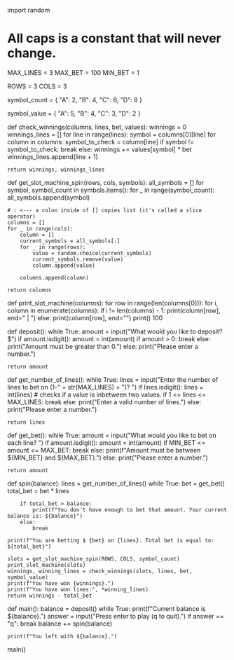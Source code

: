 import random

# All caps is a constant that will never change.
MAX_LINES = 3
MAX_BET = 100
MIN_BET = 1

ROWS = 3
COLS = 3

symbol_count = {
    "A": 2,
    "B": 4,
    "C": 6,
    "D": 8
}

symbol_value = {
    "A": 5,
    "B": 4,
    "C": 3,
    "D": 2
}

def check_winnings(columns, lines, bet, values):
    winnings = 0
    winnings_lines = []
    for line in range(lines):
        symbol = columns[0][line]
        for column in columns:
            symbol_to_check = column[line]
            if symbol != symbol_to_check:
                break
        else:
            winnings += values[symbol] * bet
            winnings_lines.append(line + 1)

    return winnings, winnings_lines



def get_slot_machine_spin(rows, cols, symbols):
    all_symbols = []
    for symbol, symbol_count in symbols.items():
        for _ in range(symbol_count):
            all_symbols.append(symbol)

    # : <--- a colon inside of [] copies list (it's called a slice operator)
    columns = []
    for _ in range(cols):
        column = []
        current_symbols = all_symbols[:]
        for _ in range(rows):
            value = random.choice(current_symbols)
            current_symbols.remove(value)
            column.append(value)

        columns.append(column)

    return columns


def print_slot_machine(columns):
    for row in range(len(columns[0])):
        for i, column in enumerate(columns):
            if i != len(columns) - 1:
                print(column[row], end=" | ")
            else:
                print(column[row], end="")
        print()
100

def deposit():
    while True:
        amount = input("What would you like to deposit? $")
        if amount.isdigit():
            amount = int(amount)
            if amount > 0:
                break
            else:
                print("Amount must be greater than 0.")
        else:
            print("Please enter a number.")

    return amount


def get_number_of_lines():
    while True:
        lines = input("Enter the number of lines to bet on (1-" + str(MAX_LINES) + ")? ")
        if lines.isdigit():
            lines = int(lines)
            # checks if a value is inbetween two values.
            if 1 <= lines <= MAX_LINES:
                break
            else:
                print("Enter a valid number of lines.")
        else:
            print("Please enter a number.")

    return lines


def get_bet():
    while True:
        amount = input("What would you like to bet on each line? ")
        if amount.isdigit():
            amount = int(amount)
            if MIN_BET <= amount <= MAX_BET:
                break
            else:
                print(f"Amount must be between ${MIN_BET} and ${MAX_BET}.")
        else:
            print("Please enter a number.")

    return amount

def spin(balance):
    lines = get_number_of_lines()
    while True:
        bet = get_bet()
        total_bet = bet * lines

        if total_bet > balance:
            print(f"You don't have enough to bet that amount. Your current balance is: ${balance}")
        else:
            break

    print(f"You are betting $ {bet} on {lines}. Total bet is equal to: ${total_bet}")

    slots = get_slot_machine_spin(ROWS, COLS, symbol_count)
    print_slot_machine(slots)
    winnings, winning_lines = check_winnings(slots, lines, bet, symbol_value)
    print(f"You have won {winnings}.")
    print(f"You have won lines:", *winning_lines)
    return winnings - total_bet
def main():
    balance = deposit()
    while True:
        print(f"Current balance is ${balance}.")
        answer = input("Press enter to play (q to quit).")
        if answer == "q":
            break
        balance += spin(balance)

    print(f"You left with ${balance}.")

main()
